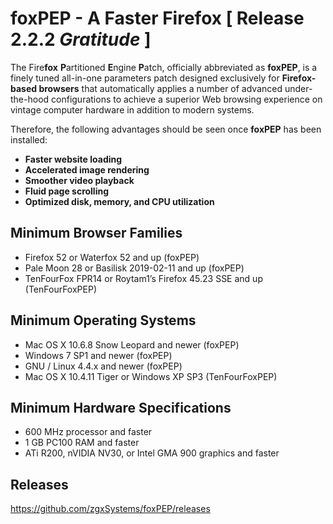 # foxPEP - A Faster Firefox [ Release 2.2.2 <i>Gratitude</i> ]

The Fire<b>fox</b> <b>P</b>artitioned <b>E</b>ngine <b>P</b>atch, officially abbreviated as <b>foxPEP</b>, is a finely tuned all-in-one parameters patch designed exclusively for <b>Firefox-based browsers</b> that automatically applies a number of advanced under-the-hood configurations to achieve a superior Web browsing experience on vintage computer hardware in addition to modern systems.

Therefore, the following advantages should be seen once <b>foxPEP</b> has been installed:

- <b>Faster website loading</b>
- <b>Accelerated image rendering</b>
- <b>Smoother video playback</b>
- <b>Fluid	page scrolling</b>
- <b>Optimized disk, memory, and CPU utilization</b>


Minimum Browser Families
-

- Firefox 52 or Waterfox 52 and up (foxPEP)
- Pale Moon 28 or Basilisk 2019-02-11 and up (foxPEP)
- TenFourFox FPR14 or Roytam1’s Firefox 45.23 SSE and up (TenFourFoxPEP)


Minimum Operating Systems
-

- Mac OS X 10.6.8 Snow Leopard and newer (foxPEP)
- Windows 7 SP1 and newer (foxPEP)
- GNU / Linux 4.4.x and newer (foxPEP)
- Mac OS X 10.4.11 Tiger or Windows XP SP3 (TenFourFoxPEP)

Minimum Hardware Specifications
-

- 600 MHz processor and faster
- 1 GB PC100 RAM and faster
- ATi R200, nVIDIA NV30, or Intel GMA 900 graphics and faster


Releases
-

https://github.com/zgxSystems/foxPEP/releases
